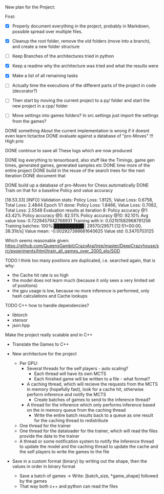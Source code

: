New plan for the Project:

First: 

- [x] Properly document everything in the project, probably in Markdown, possible spread over multiple files.
- [x] Cleanup the root folder, remove the old folders (move into a branch), and create a new folder structure
- [ ] Keep Branches of the architectures tried in python
- [x] Keep a readme why the architecture was tried and what the results were
- [x] Make a list of all remaining tasks
- [ ] Actually time the executions of the different parts of the project in code (decorator?)
- [ ] Then start by moving the current project to a py/ folder and start the new project in a cpp/ folder
- [ ] Move settings into games folders? In src.settings just import the settings from the games?



DONE something About the current implementation is wrong if it doesnt even learn tictactoe
DONE evaluate against a database of "pro-Moves" !!! High prio

DONE continue to save all These logs which are now produced

DONE log everything to tensorboard, also stuff like the Timings, game gen times, generated games, generated samples etc
DONE time more of the entire project
DONE build in the reuse of the search trees for the next Iteration
DONE document that




DONE build up a database of pro-Moves for Chess automatically
DONE Train on that for a baseline Policy and value accuracy

[18.53.33] [INFO] Validation stats: Policy Loss: 1.8125, Value Loss: 0.6758, Total Loss: 2.4844
Epoch 1/1 done: Policy Loss: 1.8466, Value Loss: 0.7082, Total Loss: 2.5548
Evaluation results at iteration 8:
    Policy accuracy @1: 43.42%
    Policy accuracy @5: 82.51%
    Policy accuracy @10: 92.10%
    Avg value loss: 0.7229457942768931
Training with lr: 0.02151582968791256
Training batches: 100%|█████████▉| 29570/29571 [12:51<00:00, 38.31it/s]
Value mean: -0.002927398681640625
Value std: 0.3470703125

Which seems reasonable given: https://github.com/QueensGambit/CrazyAra/tree/master/DeepCrazyhouse/src/experiments/html/train_all_games_over_2000_elo/SGD



TODO I think too many positions are duplicated, i.e. searched again, that is why:
- the Cache hit rate is so high
- the model does not learn much (because it only sees a very limited set of positions)
- the gpu usage is low, because no more inference is performed, only hash calculations and Cache lookups


TODO C++ how to handle dependencies?
- libtorch
- xtensor
- json.hpp


Make the project really scalable and in C++

- Translate the Games to C++
- New architecture for the project
  - Per GPU:
    - Several threads for the self players - auto scaling?
      - Each thread will have its own MCTS
      - Each finished game will be written to a file - what format?
    - A caching thread, which will recieve the requests from the MCTS in memory (hopefully fast), look for a cache hit, otherwise perform inference and notify the MCTS
      - Create batches of games to send to the inference thread?
    - A thread for the inference which only performs inference based on the in memory queue from the caching thread
      - Write the entire batch results back to a queue as one result for the caching thread to redistribute
  - One thread for the trainer
  - One thread for the dataloader for the trainer, which will read the files provide the data to the trainer
  - A thread or some notification system to notify the Inference thread to update the model and the caching thread to update the cache and the self players to write the games to the file

- Save in a custom format (binary) by writing out the shape, then the values in order in binary format
  - Save a batch of games -> Write: [batch_size, *game_shape] followed by the games
  - That way both c++ and python can read the files